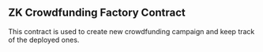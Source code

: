## ZK Crowdfunding Factory Contract

This contract is used to create new crowdfunding campaign and keep track of the deployed ones.